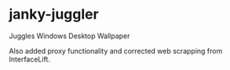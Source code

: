 janky-juggler
=============

Juggles Windows Desktop Wallpaper

Also added proxy functionality and corrected web scrapping from InterfaceLift.
